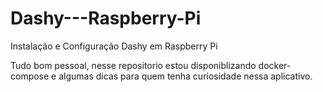 # Dashy---Raspberry-Pi
Instalação e Configuração Dashy em Raspberry Pi

Tudo bom pessoal, nesse repositorio estou disponiblizando docker-compose e algumas dicas para quem tenha curiosidade nessa aplicativo.


